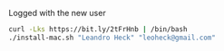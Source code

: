 Logged with the new user

```bash
curl -Lks https://bit.ly/2tFrHnb | /bin/bash
./install-mac.sh "Leandro Heck" "leoheck@gmail.com"
```
